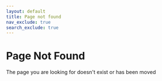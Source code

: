 ```yaml
---
layout: default
title: Page not found
nav_exclude: true
search_exclude: true
---
```


# Page Not Found

The page you are looking for doesn't exist or has been moved
